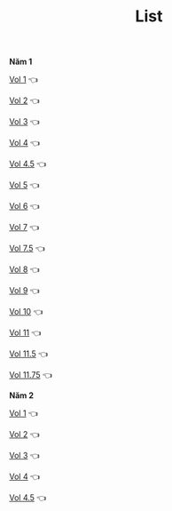 ﻿---
layout: post
title: List
---

**Năm 1**

[Vol 1]() 👈

[Vol 2]() 👈

[Vol 3]() 👈

[Vol 4]() 👈

[Vol 4.5]() 👈

[Vol 5]() 👈

[Vol 6]() 👈

[Vol 7]() 👈

[Vol 7.5]() 👈

[Vol 8]() 👈

[Vol 9]() 👈

[Vol 10]() 👈

[Vol 11]() 👈

[Vol 11.5]() 👈

[Vol 11.75]() 👈

**Năm 2**

[Vol 1]() 👈

[Vol 2]() 👈

[Vol 3]() 👈

[Vol 4]() 👈

[Vol 4.5]() 👈
